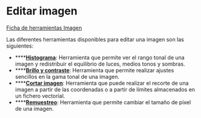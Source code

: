 # Editar imagen

[Ficha de herramientas Imagen](./)

Las diferentes herramientas disponibles para editar una imagen son las siguientes:

* \*\*\*\*[**Histograma**](../../herramientas-para-imagenes/untitled-122.md): Herramienta que permite ver el rango tonal de una imagen y redistribuir el equilibrio de luces, medios tonos y sombras.
* \*\*\*\*[**Brillo y contraste**](../../herramientas-para-imagenes/untitled-33.md): Herramienta que permite realizar ajustes sencillos en la gama tonal de una imagen.
* \*\*\*\*[**Cortar imagen**](../../herramientas-para-imagenes/untitled-85.md): Herramienta que puede realizar el recorte de una imagen a partir de las coordenadas o a partir de límites almacenados en un fichero vectorial.
* \*\*\*\*[**Remuestreo**](../../herramientas-para-imagenes/untitled-186.md): Herramienta que permite cambiar el tamaño de píxel de una imagen.

